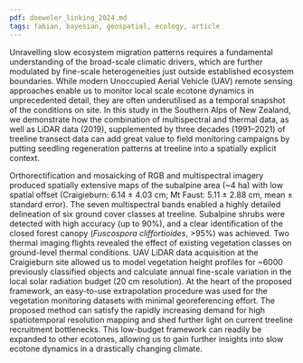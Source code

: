 ```yaml
---
pdf: doeweler_linking_2024.md
tags: fabian, bayesian, geospatial, ecology, article
---
```

Unravelling slow ecosystem migration patterns requires a fundamental understanding 
of the broad-scale climatic drivers, which are further modulated by fine-scale heterogeneities just
 outside established ecosystem boundaries. While modern Unoccupied Aerial Vehicle (UAV) remote 
sensing approaches enable us to monitor local scale ecotone dynamics in unprecedented detail, they 
are often underutilised as a temporal snapshot of the conditions on site. In this study in the Southern 
Alps of New Zealand, we demonstrate how the combination of multispectral and thermal data, as 
well as LiDAR data (2019), supplemented by three decades (1991–2021) of treeline transect data can 
add great value to field monitoring campaigns by putting seedling regeneration patterns at treeline 
into a spatially explicit context. 

Orthorectification and mosaicking of RGB and multispectral imagery 
produced spatially extensive maps of the subalpine area (~4 ha) with low spatial offset (Craigieburn: 
6.14 ± 4.03 cm; Mt Faust: 5.11 ± 2.88 cm, mean ± standard error). The seven multispectral bands 
enabled a highly detailed delineation of six ground cover classes at treeline. Subalpine shrubs 
were detected with high accuracy (up to 90%), and a clear identification of the closed forest canopy 
(*Fuscospora cliffortioides*, >95%) was achieved. Two thermal imaging flights revealed the effect of 
existing vegetation classes on ground-level thermal conditions. UAV LiDAR data acquisition at 
the Craigieburn site allowed us to model vegetation height profiles for ~6000 previously classified 
objects and calculate annual fine-scale variation in the local solar radiation budget (20 cm resolution). 
At the heart of the proposed framework, an easy-to-use extrapolation procedure was used for the 
vegetation monitoring datasets with minimal georeferencing effort. The proposed method can satisfy 
the rapidly increasing demand for high spatiotemporal resolution mapping and shed further light 
on current treeline recruitment bottlenecks. This low-budget framework can readily be expanded 
to other ecotones, allowing us to gain further insights into slow ecotone dynamics in a drastically 
changing climate.
